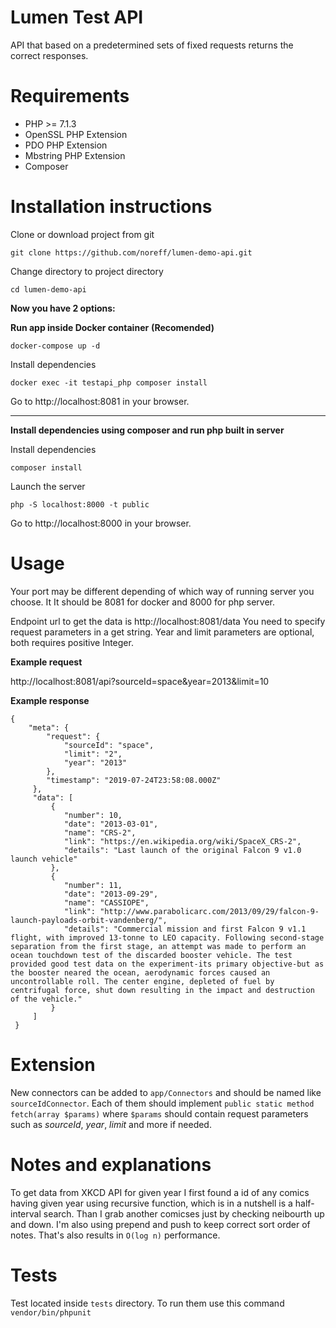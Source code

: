 # Lumen Test API

API that based on a predetermined sets of fixed requests returns the correct responses.

# Requirements

- PHP >= 7.1.3
- OpenSSL PHP Extension
- PDO PHP Extension
- Mbstring PHP Extension
- Composer

# Installation instructions

Clone or download project from git

`git clone https://github.com/noreff/lumen-demo-api.git`

Change directory to project directory

`cd lumen-demo-api`

**Now you have 2 options:**

**Run app inside Docker container** **(Recomended)**

`docker-compose up -d`

Install dependencies

`docker exec -it testapi_php composer install`

Go to http://localhost:8081 in your browser.

___

**Install dependencies using composer and run php built in server**

Install dependencies 

`composer install`

Launch the server

`php -S localhost:8000 -t public`

Go to http://localhost:8000 in your browser.



# Usage

Your port may be different depending of which way of running server you choose. It It should be 8081 for docker and 8000 for php server.

Endpoint url to get the data is http://localhost:8081/data
You need to specify request parameters in a get string. Year and limit parameters are optional, both requires positive Integer.


**Example request**

http://localhost:8081/api?sourceId=space&year=2013&limit=10

**Example response**

```
{
    "meta": {
        "request": {
            "sourceId": "space",
            "limit": "2",
            "year": "2013"
        },
        "timestamp": "2019-07-24T23:58:08.000Z"
     },
     "data": [
         {
            "number": 10,
            "date": "2013-03-01",
            "name": "CRS-2",
            "link": "https://en.wikipedia.org/wiki/SpaceX_CRS-2",
            "details": "Last launch of the original Falcon 9 v1.0 launch vehicle"
         },
         {
            "number": 11,
            "date": "2013-09-29",
            "name": "CASSIOPE",
            "link": "http://www.parabolicarc.com/2013/09/29/falcon-9-launch-payloads-orbit-vandenberg/",
            "details": "Commercial mission and first Falcon 9 v1.1 flight, with improved 13-tonne to LEO capacity. Following second-stage separation from the first stage, an attempt was made to perform an ocean touchdown test of the discarded booster vehicle. The test provided good test data on the experiment-its primary objective-but as the booster neared the ocean, aerodynamic forces caused an uncontrollable roll. The center engine, depleted of fuel by centrifugal force, shut down resulting in the impact and destruction of the vehicle."
         }
     ]
 }
 ```
 
 # Extension
 
New connectors can be added to `app/Connectors` and should be named like `sourceIdConnector`. Each of them should implement ```public static method fetch(array $params)``` where ```$params``` should contain request parameters such as *sourceId*, *year*, *limit* and more if needed.

# Notes and explanations

To get data from XKCD API for given year I first found a id of any comics having given year using recursive function, which is in a nutshell is a half-interval search. Than I grab another comicses just by checking neibourth up and down. I'm also using prepend and push to keep correct sort order of notes. That's also results in `O(log n)` performance.‎

# Tests

Test located inside `tests` directory. To run them use this command `vendor/bin/phpunit`

